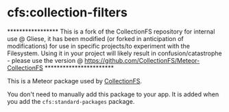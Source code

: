 cfs:collection-filters
=========================

***************** This is a fork of the CollectionFS repository for internal use @ Gliese, it has been modified (or forked in anticipation of modifications) for use in specific projects/to experiment with the Filesystem. Using it in your project will likely result in confusion/catastrophe - please use the version @ https://github.com/CollectionFS/Meteor-CollectionFS ***********************

This is a Meteor package used by
[CollectionFS](https://github.com/CollectionFS/Meteor-CollectionFS).

You don't need to manually add this package to your app. It is added when you
add the `cfs:standard-packages` package.